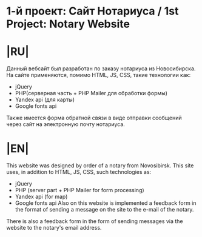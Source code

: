 #  1-й проект: Сайт Нотариуса / 1st Project: Notary Website

# |RU|

Данный вебсайт был разработан по заказу нотариуса из Новосибирска. На сайте применяются, помимо HTML, JS, CSS, такие технологии как:

-   jQuery
-   PHP(серверная часть + PHP Mailer для обработки формы)
-   Yandex api (для карты)
-   Google fonts api 

Также имеется форма обратной связи в виде отправки сообщений через сайт на электронную почту нотариуса.

# |EN|

This website was designed by order of a notary from Novosibirsk. This site uses, in addition to HTML, JS, CSS, such technologies as:

-   jQuery
-   PHP (server part + PHP Mailer for form processing)
-   Yandex api (for map)
-   Google fonts api
    Also on this website is implemented a feedback form in the format of sending a message on the site to the e-mail of the notary.

There is also a feedback form in the form of sending messages via the website to the notary's email address.
